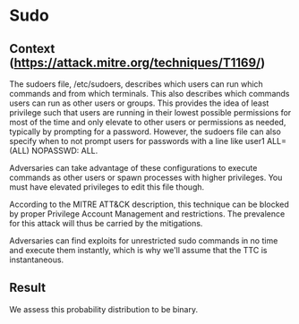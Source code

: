 # Sudo

## Context (https://attack.mitre.org/techniques/T1169/)

The sudoers file, /etc/sudoers, describes which users can run which commands and from which terminals. This also describes which commands users can run as other users or groups. This provides the idea of least privilege such that users are running in their lowest possible permissions for most of the time and only elevate to other users or permissions as needed, typically by prompting for a password. However, the sudoers file can also specify when to not prompt users for passwords with a line like user1 ALL=(ALL) NOPASSWD: ALL.

Adversaries can take advantage of these configurations to execute commands as other users or spawn processes with higher privileges. You must have elevated privileges to edit this file though.

According to the MITRE ATT&CK description, this technique can be blocked by proper Privilege Account Management and restrictions. The prevalence for this attack will thus be carried by the mitigations.

Adversaries can find exploits for unrestricted sudo commands in no time and execute them instantly, which is why we'll assume that the TTC is instantaneous.
 
## Result 

We assess this probability distribution to be binary.

